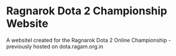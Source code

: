 # Ragnarok Dota 2 Championship Website 
A websiteI created for the Ragnarok Dota 2 Online Championship - previously hosted on dota.ragam.org.in
